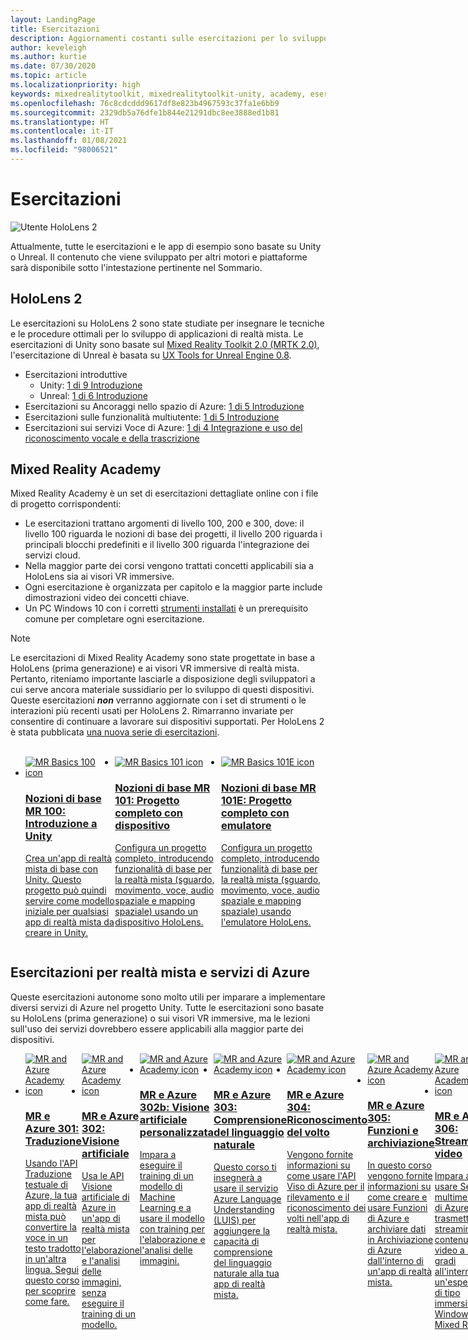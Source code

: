 ```yaml
---
layout: LandingPage
title: Esercitazioni
description: Aggiornamenti costanti sulle esercitazioni per lo sviluppo di realtà mista offerte per HoloLens e i servizi di Azure.
author: keveleigh
ms.author: kurtie
ms.date: 07/30/2020
ms.topic: article
ms.localizationpriority: high
keywords: mixedrealitytoolkit, mixedrealitytoolkit-unity, academy, esercitazione, visore VR realtà mista, visore VR di windows mixed reality, visore per realtà virtuale, unity, unreal, HoloLens, ancoraggi nello spazio di Azure, servizi vocali di Azure
ms.openlocfilehash: 76c8cdcddd9617df8e823b4967593c37fa1e6bb9
ms.sourcegitcommit: 2329db5a76dfe1b844e21291dbc8ee3888ed1b81
ms.translationtype: HT
ms.contentlocale: it-IT
ms.lasthandoff: 01/08/2021
ms.locfileid: "98006521"
---
```

# <a name="tutorials"></a>Esercitazioni

![Utente HoloLens 2](images/08_Tutorials.png)

Attualmente, tutte le esercitazioni e le app di esempio sono basate su Unity o Unreal. Il contenuto che viene sviluppato per altri motori e piattaforme sarà disponibile sotto l'intestazione pertinente nel Sommario.

## <a name="hololens-2"></a>HoloLens 2 

Le esercitazioni su HoloLens 2 sono state studiate per insegnare le tecniche e le procedure ottimali per lo sviluppo di applicazioni di realtà mista. Le esercitazioni di Unity sono basate sul [Mixed Reality Toolkit 2.0 (MRTK 2.0)](https://github.com/microsoft/MixedRealityToolkit-Unity), l'esercitazione di Unreal è basata su [UX Tools for Unreal Engine 0.8](https://github.com/microsoft/MixedReality-UXTools-Unreal).

* Esercitazioni introduttive
    * Unity: [1 di 9 Introduzione](tutorials/mr-learning-base-01.md)
    * Unreal: [1 di 6 Introduzione](../unreal/tutorials/unreal-uxt-ch1.md)
* Esercitazioni su Ancoraggi nello spazio di Azure: [1 di 5 Introduzione](tutorials/mr-learning-asa-01.md)
* Esercitazioni sulle funzionalità multiutente: [1 di 5 Introduzione](tutorials/mr-learning-sharing-01.md)
* Esercitazioni sui servizi Voce di Azure: [1 di 4 Integrazione e uso del riconoscimento vocale e della trascrizione](tutorials/mrlearning-speechSDK-ch1.md)

## <a name="mixed-reality-academy"></a>Mixed Reality Academy 

Mixed Reality Academy è un set di esercitazioni dettagliate online con i file di progetto corrispondenti:

* Le esercitazioni trattano argomenti di livello 100, 200 e 300, dove: il livello 100 riguarda le nozioni di base dei progetti, il livello 200 riguarda i principali blocchi predefiniti e il livello 300 riguarda l'integrazione dei servizi cloud.
* Nella maggior parte dei corsi vengono trattati concetti applicabili sia a HoloLens sia ai visori VR immersive.
* Ogni esercitazione è organizzata per capitolo e la maggior parte include dimostrazioni video dei concetti chiave.
* Un PC Windows 10 con i corretti [strumenti installati](../install-the-tools.md) è un prerequisito comune per completare ogni esercitazione.

>[!NOTE]
>Le esercitazioni di Mixed Reality Academy sono state progettate in base a HoloLens (prima generazione) e ai visori VR immersive di realtà mista. Pertanto, riteniamo importante lasciarle a disposizione degli sviluppatori a cui serve ancora materiale sussidiario per lo sviluppo di questi dispositivi. Queste esercitazioni **_non_** verranno aggiornate con i set di strumenti o le interazioni più recenti usati per HoloLens 2. Rimarranno invariate per consentire di continuare a lavorare sui dispositivi supportati. Per HoloLens 2 è stata pubblicata [una nuova serie di esercitazioni](tutorials/mr-learning-base-01.md).

<br>
<ul id="cardtypes-W" class="cardsW panelContent" style="display: flex; margin-top: 0px;">
                            <li>
                                    <a href="tutorials/holograms-100.md" title="Nozioni di base MR 100" data-linktype="absolute-path">
                                    <div class="cardSize">
                                        <div class="cardPadding">
                                            <div class="card">
                                                <div class="cardImageOuter">
                                                    <div class="cardImage">
                                                        <img src="images/Holograms100.jpg" alt="MR Basics 100 icon">
                                                    </div>
                                                </div>
                                                <div class="cardText">
                                                    <h3>Nozioni di base MR 100: Introduzione a Unity</h3>
                                                    <p>Crea un'app di realtà mista di base con Unity. Questo progetto può quindi servire come modello iniziale per qualsiasi app di realtà mista da creare in Unity.</p>
                                                </div>
                                            </div>
                                        </div>
                                    </div>
                               </a>
                            </li>
                            <li>
                                  <a href="tutorials/holograms-101.md" title="Nozioni di base MR 101" data-linktype="absolute-path">
                                    <div class="cardSize">
                                        <div class="cardPadding">
                                            <div class="card">
                                                <div class="cardImageOuter">
                                                    <div class="cardImage">
                                                        <img src="images/Holograms101.jpg" alt="MR Basics 101 icon">
                                                    </div>
                                                </div>
                                                <div class="cardText">
                                                    <h3>Nozioni di base MR 101: Progetto completo con dispositivo</h3>
                                                    <p>Configura un progetto completo, introducendo funzionalità di base per la realtà mista (sguardo, movimento, voce, audio spaziale e mapping spaziale) usando un dispositivo HoloLens.</p>
                                                </div>
                                            </div>
                                        </div>
                                    </div>
                               </a>
                            </li>
                            <li>
                                <a href="tutorials/holograms-101e.md" title="Nozioni di base MR 101E" data-linktype="absolute-path">
                                    <div class="cardSize">
                                        <div class="cardPadding">
                                            <div class="card">
                                                <div class="cardImageOuter">
                                                    <div class="cardImage">
                                                        <img src="images/Holograms101E.jpg" alt="MR Basics 101E icon">
                                                    </div>
                                                </div>
                                                <div class="cardText">
                                                    <h3>Nozioni di base MR 101E: Progetto completo con emulatore</h3>
                                                    <p>Configura un progetto completo, introducendo funzionalità di base per la realtà mista (sguardo, movimento, voce, audio spaziale e mapping spaziale) usando l'emulatore HoloLens.</p>
                                                </div>
                                            </div>
                                        </div>
                                    </div>
                                  </a>
                            </li>
</ul>

## <a name="mixed-reality-and-azure-services-tutorials"></a>Esercitazioni per realtà mista e servizi di Azure

Queste esercitazioni autonome sono molto utili per imparare a implementare diversi servizi di Azure nel progetto Unity. Tutte le esercitazioni sono basate su HoloLens (prima generazione) o sui visori VR immersive, ma le lezioni sull'uso dei servizi dovrebbero essere applicabili alla maggior parte dei dispositivi.

<ul id="cardtypes-W" class="cardsW panelContent" style="display: flex; margin-top: 0px;">
    <li>
                                   <a href="tutorials/mr-azure-301.md" title="MR e Azure 301" data-linktype="absolute-path">
                              <div class="cardSize">
                                  <div class="cardPadding">
                                      <div class="card">
                                          <div class="cardImageOuter">
                                              <div class="cardImage">
                                                  <img src="images/MR-Azure-AcademyTile.jpg" alt="MR and Azure Academy icon">
                                              </div>
                                          </div>
                                          <div class="cardText">
                                              <h3>MR e Azure 301: Traduzione</h3>
                                              <p>Usando l'API Traduzione testuale di Azure, la tua app di realtà mista può convertire la voce in un testo tradotto in un'altra lingua. Segui questo corso per scoprire come fare.</p>
                                          </div>
                                      </div>
                                  </div>
                              </div>
                              </a>
                            </li>
                                 <li>
                                   <a href="tutorials/mr-azure-302.md" title="MR e Azure 302" data-linktype="absolute-path">
                              <div class="cardSize">
                                  <div class="cardPadding">
                                      <div class="card">
                                          <div class="cardImageOuter">
                                              <div class="cardImage">
                                                  <img src="images/MR-Azure-AcademyTile.jpg" alt="MR and Azure Academy icon">
                                              </div>
                                          </div>
                                          <div class="cardText">
                                              <h3>MR e Azure 302: Visione artificiale</h3>
                                              <p>Usa le API Visione artificiale di Azure in un'app di realtà mista per l'elaborazione e l'analisi delle immagini, senza eseguire il training di un modello.</p>
                                          </div>
                                      </div>
                                  </div>
                              </div>
                              </a>
                            </li>
                                 <li>
                                   <a href="tutorials/mr-azure-302b.md" title="MR e Azure 302b" data-linktype="absolute-path">
                              <div class="cardSize">
                                  <div class="cardPadding">
                                      <div class="card">
                                          <div class="cardImageOuter">
                                              <div class="cardImage">
                                                  <img src="images/MR-Azure-AcademyTile.jpg" alt="MR and Azure Academy icon">
                                              </div>
                                          </div>
                                          <div class="cardText">
                                              <h3>MR e Azure 302b: Visione artificiale personalizzata</h3>
                                              <p>Impara a eseguire il training di un modello di Machine Learning e a usare il modello con training per l'elaborazione e l'analisi delle immagini.</p>
                                          </div>
                                      </div>
                                  </div>
                              </div>
                              </a>
                            </li>                            
                                 <li>
                                   <a href="tutorials/mr-azure-303.md" title="MR e Azure 303" data-linktype="absolute-path">
                              <div class="cardSize">
                                  <div class="cardPadding">
                                      <div class="card">
                                          <div class="cardImageOuter">
                                              <div class="cardImage">
                                                  <img src="images/MR-Azure-AcademyTile.jpg" alt="MR and Azure Academy icon">
                                              </div>
                                          </div>
                                          <div class="cardText">
                                              <h3>MR e Azure 303: Comprensione del linguaggio naturale</h3>
                                              <p>Questo corso ti insegnerà a usare il servizio Azure Language Understanding (LUIS) per aggiungere la capacità di comprensione del linguaggio naturale alla tua app di realtà mista.</p>
                                          </div>
                                      </div>
                                  </div>
                              </div>
                              </a>
                            </li>
                                 <li>
                                   <a href="tutorials/mr-azure-304.md" title="MR e Azure 304" data-linktype="absolute-path">
                              <div class="cardSize">
                                  <div class="cardPadding">
                                      <div class="card">
                                          <div class="cardImageOuter">
                                              <div class="cardImage">
                                                  <img src="images/MR-Azure-AcademyTile.jpg" alt="MR and Azure Academy icon">
                                              </div>
                                          </div>
                                          <div class="cardText">
                                              <h3>MR e Azure 304: Riconoscimento del volto</h3>
                                              <p>Vengono fornite informazioni su come usare l'API Viso di Azure per il rilevamento e il riconoscimento dei volti nell'app di realtà mista.</p>
                                          </div>
                                      </div>
                                  </div>
                              </div>
                              </a>
                            </li>
                                 <li>
                                   <a href="tutorials/mr-azure-305.md" title="MR e Azure 305" data-linktype="absolute-path">
                              <div class="cardSize">
                                  <div class="cardPadding">
                                      <div class="card">
                                          <div class="cardImageOuter">
                                              <div class="cardImage">
                                                  <img src="images/MR-Azure-AcademyTile.jpg" alt="MR and Azure Academy icon">
                                              </div>
                                          </div>
                                          <div class="cardText">
                                              <h3>MR e Azure 305: Funzioni e archiviazione</h3>
                                              <p>In questo corso vengono fornite informazioni su come creare e usare Funzioni di Azure e archiviare dati in Archiviazione di Azure dall'interno di un'app di realtà mista.</p>
                                          </div>
                                      </div>
                                  </div>
                              </div>
                              </a>
                            </li>
                                 <li>
                                   <a href="tutorials/mr-azure-306.md" title="MR e Azure 306" data-linktype="absolute-path">
                              <div class="cardSize">
                                  <div class="cardPadding">
                                      <div class="card">
                                          <div class="cardImageOuter">
                                              <div class="cardImage">
                                                  <img src="images/MR-Azure-AcademyTile.jpg" alt="MR and Azure Academy icon">
                                              </div>
                                          </div>
                                          <div class="cardText">
                                              <h3>MR e Azure 306: Streaming video</h3>
                                              <p>Impara a usare Servizi multimediali di Azure per trasmettere in streaming contenuti video a 360 gradi all'interno di un'esperienza di tipo immersive di Windows Mixed Reality.</p>
                                          </div>
                                      </div>
                                  </div>
                              </div>
                              </a>
                            </li>
                                 <li>
                                   <a href="tutorials/mr-azure-307.md" title="MR e Azure 307" data-linktype="absolute-path">
                              <div class="cardSize">
                                  <div class="cardPadding">
                                      <div class="card">
                                          <div class="cardImageOuter">
                                              <div class="cardImage">
                                                  <img src="images/MR-Azure-AcademyTile.jpg" alt="MR and Azure Academy icon">
                                              </div>
                                          </div>
                                          <div class="cardText">
                                              <h3>MR e Azure 307: Machine Learning</h3>
                                              <p>Sfrutta i vantaggi di Azure Machine Learning Studio (versione classica) all'interno dell'app di realtà mista per distribuire una vasta serie di algoritmi di Machine Learning (ML).</p>
                                          </div>
                                      </div>
                                  </div>
                              </div>
                              </a>
                            </li>
                                 <li>
                                   <a href="tutorials/mr-azure-308.md" title="MR e Azure 308" data-linktype="absolute-path">
                              <div class="cardSize">
                                  <div class="cardPadding">
                                      <div class="card">
                                          <div class="cardImageOuter">
                                              <div class="cardImage">
                                                  <img src="images/MR-Azure-AcademyTile.jpg" alt="MR and Azure Academy icon">
                                              </div>
                                          </div>
                                          <div class="cardText">
                                              <h3>MR e Azure 308: Notifiche tra più dispositivi</h3>
                                              <p>In questo corso imparerai a usare diversi servizi di Azure per inviare notifiche push e modifiche di scena da un'app per PC a un'app di realtà mista.</p>
                                          </div>
                                      </div>
                                  </div>
                              </div>
                              </a>
                            </li>
                                 <li>
                                   <a href="tutorials/mr-azure-309.md" title="MR e Azure 309" data-linktype="absolute-path">
                              <div class="cardSize">
                                  <div class="cardPadding">
                                      <div class="card">
                                          <div class="cardImageOuter">
                                              <div class="cardImage">
                                                  <img src="images/MR-Azure-AcademyTile.jpg" alt="MR and Azure Academy icon">
                                              </div>
                                          </div>
                                          <div class="cardText">
                                              <h3>MR e Azure 309: Application Insights</h3>
                                              <p>Usa il servizio Azure Application Insights per raccogliere i dati analitici sul comportamento dell'utente all'interno di un'app di realtà mista.</p>
                                          </div>
                                      </div>
                                  </div>
                              </div>
                              </a>
                            </li> 
                                 <li>
                                   <a href="tutorials/mr-azure-310.md" title="MR e Azure 310" data-linktype="absolute-path">
                              <div class="cardSize">
                                  <div class="cardPadding">
                                      <div class="card">
                                          <div class="cardImageOuter">
                                              <div class="cardImage">
                                                  <img src="images/MR-Azure-AcademyTile.jpg" alt="MR and Azure Academy icon">
                                              </div>
                                          </div>
                                          <div class="cardText">
                                              <h3>MR e Azure 310: Rilevamento di oggetti</h3>
                                              <p>Esegui il training di un modello di Machine Learning e usa il modello con training per riconoscere gli oggetti simili e le rispettive posizioni nel mondo fisico.</p>
                                          </div>
                                      </div>
                                  </div>
                              </div>
                              </a>
                            </li> 
                                 <li>
                                   <a href="tutorials/mr-azure-311.md" title="MR e Azure 311" data-linktype="absolute-path">
                              <div class="cardSize">
                                  <div class="cardPadding">
                                      <div class="card">
                                          <div class="cardImageOuter">
                                              <div class="cardImage">
                                                  <img src="images/MR-Azure-AcademyTile.jpg" alt="MR and Azure Academy icon">
                                              </div>
                                          </div>
                                          <div class="cardText">
                                              <h3>MR e Azure 311: Microsoft Graph</h3>
                                              <p>Impara a connetterti ai servizi Microsoft Graph dall'interno di un'app di realtà mista.</p>
                                          </div>
                                      </div>
                                  </div>
                              </div>
                              </a>
                            </li> 
                                 <li>
                                   <a href="tutorials/mr-azure-312.md" title="MR e Azure 312" data-linktype="absolute-path">
                              <div class="cardSize">
                                  <div class="cardPadding">
                                      <div class="card">
                                          <div class="cardImageOuter">
                                              <div class="cardImage">
                                                  <img src="images/MR-Azure-AcademyTile.jpg" alt="MR and Azure Academy icon">
                                              </div>
                                          </div>
                                          <div class="cardText">
                                              <h3>MR e Azure 312: Integrazione di bot</h3>
                                              <p>Crea e distribuisci un bot con Microsoft Bot Framework v4 e comunica con il bot in un'app di realtà mista.</p>
                                          </div>
                                      </div>
                                  </div>
                              </div>
                              </a>
                            </li> 
                                 <li>
                                   <a href="tutorials/mr-azure-313.md" title="MR e Azure 313" data-linktype="absolute-path">
                              <div class="cardSize">
                                  <div class="cardPadding">
                                      <div class="card">
                                          <div class="cardImageOuter">
                                              <div class="cardImage">
                                                  <img src="images/MR-Azure-AcademyTile.jpg" alt="MR and Azure Academy icon">
                                              </div>
                                          </div>
                                          <div class="cardText">
                                              <h3>MR e Azure 313: Servizio Hub IoT</h3>
                                              <p>Impara a implementare il servizio Hub IoT di Azure in una macchina virtuale e visualizzare i dati in HoloLens.</p>
                                          </div>
                                      </div>
                                  </div>
                              </div>
                              </a>
                            </li> 
</ul>
